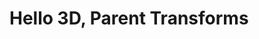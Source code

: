 # Hello 3D, Parent Transforms

<div id="example"></div>
<script type="application/javascript">
  new Vue({
    el: '#example',
    template: '<code-vue class="full" :template="code" mode="html>iframe" :debounce="200" />',
    data: {
      code:
`<script src="${location.origin}/infamous.js"><\/script>

<i-scene>
  <i-node position="50 50">
    <i-node position="50 50">
      <i-node
        id="container"
        size="100 100"
        position="50 50"
      >
        Hello 3D World, at position 150,150!
      </i-node>
    </i-node>
  </i-node>
</i-scene>

<style>
  html, body {
    margin: 0; padding: 0;
    height: 100%; width: 100%;
  }
  i-scene { background: #333 }
  i-node { background: royalblue }
</style>

<script>
  infamous.useDefaultNames()
  container.rotation = (x, y, z) => [x, ++y, z]
<\/script>
`
    },
  })
</script>
